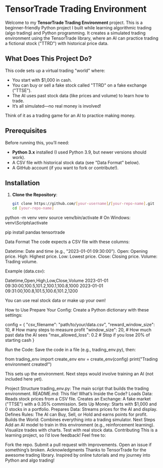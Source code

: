# TensorTrade Trading Environment

Welcome to my **TensorTrade Trading Environment** project. This is a beginner-friendly Python project I built while learning algorithmic trading (algo trading) and Python programming. It creates a simulated trading environment using the TensorTrade library, where an AI can practice trading a fictional stock ("TTRD") with historical price data.

## What Does This Project Do?
This code sets up a virtual trading "world" where:
- You start with $1,000 in cash.
- You can buy or sell a fake stock called "TTRD" on a fake exchange ("TTSE").
- The AI uses past stock data (like prices and volume) to learn how to trade.
- It’s all simulated—no real money is involved!

Think of it as a trading game for an AI to practice making money.


## Prerequisites
Before running this, you’ll need:
- **Python 3.x** installed (I used Python 3.9, but newer versions should work).
- A CSV file with historical stock data (see "Data Format" below).
- A GitHub account (if you want to fork or contribute!).

## Installation
1. **Clone the Repository**:
   ```bash
   git clone https://github.com/[your-username]/[your-repo-name].git
   cd [your-repo-name]

python -m venv venv
source venv/bin/activate  # On Windows: venv\Scripts\activate

pip install pandas tensortrade

Data Format
The code expects a CSV file with these columns:

Datetime: Date and time (e.g., "2023-01-01 09:30:00").
Open: Opening price.
High: Highest price.
Low: Lowest price.
Close: Closing price.
Volume: Trading volume.

Example (data.csv):

Datetime,Open,High,Low,Close,Volume
2023-01-01 09:30:00,100.5,101.2,100.1,100.8,1000
2023-01-01 09:31:00,100.8,101.5,100.6,101.2,1200

You can use real stock data or make up your own!

How to Use
Prepare Your Config: Create a Python dictionary with these settings:

config = {
    "csv_filename": "path/to/your/data.csv",
    "reward_window_size": 10,  # How many steps to measure profit
    "window_size": 20,         # How much past data the AI sees
    "max_allowed_loss": 0.2    # Stop if you lose 20% of starting cash
}

Run the Code: Save the code in a file (e.g., trading_env.py), then:

from trading_env import create_env
env = create_env(config)
print("Trading environment created!")

This sets up the environment. Next steps would involve training an AI (not included here yet).

Project Structure
trading_env.py: The main script that builds the trading environment.
README.md: This file!
What’s Inside the Code?
Loads Data: Reads stock prices from a CSV file.
Creates an Exchange: A fake market ("TTSE") with a 0.35% commission.
Sets Up Money: Starts with $1,000 and 0 stocks in a portfolio.
Prepares Data: Streams prices for the AI and display.
Defines Rules: The AI can Buy, Sell, or Hold and earns points for profit.
Builds the World: Combines everything into a trading simulator.
Next Steps
Add an AI model to train in this environment (e.g., reinforcement learning).
Visualize trades with charts.
Test with real stock data.
Contributing
This is a learning project, so I’d love feedback! Feel free to:

Fork the repo.
Submit a pull request with improvements.
Open an issue if something’s broken.
Acknowledgments
Thanks to TensorTrade for the awesome trading library.
Inspired by online tutorials and my journey into Python and algo trading!